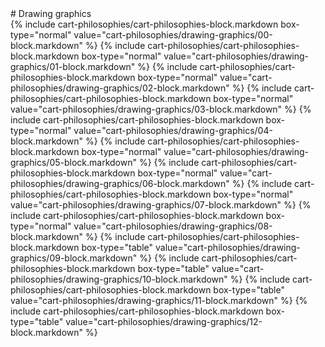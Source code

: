 <div data-role="collapsible" data-inset="false">
# Drawing graphics

<div class="cart-philosophies-wrapper">
{% include cart-philosophies/cart-philosophies-block.markdown box-type="normal" value="cart-philosophies/drawing-graphics/00-block.markdown" %}
{% include cart-philosophies/cart-philosophies-block.markdown box-type="normal" value="cart-philosophies/drawing-graphics/01-block.markdown" %}
{% include cart-philosophies/cart-philosophies-block.markdown box-type="normal" value="cart-philosophies/drawing-graphics/02-block.markdown" %}
{% include cart-philosophies/cart-philosophies-block.markdown box-type="normal" value="cart-philosophies/drawing-graphics/03-block.markdown" %}
{% include cart-philosophies/cart-philosophies-block.markdown box-type="normal" value="cart-philosophies/drawing-graphics/04-block.markdown" %}
{% include cart-philosophies/cart-philosophies-block.markdown box-type="normal" value="cart-philosophies/drawing-graphics/05-block.markdown" %}
{% include cart-philosophies/cart-philosophies-block.markdown box-type="normal" value="cart-philosophies/drawing-graphics/06-block.markdown" %}
{% include cart-philosophies/cart-philosophies-block.markdown box-type="normal" value="cart-philosophies/drawing-graphics/07-block.markdown" %}
{% include cart-philosophies/cart-philosophies-block.markdown box-type="normal" value="cart-philosophies/drawing-graphics/08-block.markdown" %}
{% include cart-philosophies/cart-philosophies-block.markdown box-type="table" value="cart-philosophies/drawing-graphics/09-block.markdown" %}
{% include cart-philosophies/cart-philosophies-block.markdown box-type="table" value="cart-philosophies/drawing-graphics/10-block.markdown" %}
{% include cart-philosophies/cart-philosophies-block.markdown box-type="table" value="cart-philosophies/drawing-graphics/11-block.markdown" %}
{% include cart-philosophies/cart-philosophies-block.markdown box-type="table" value="cart-philosophies/drawing-graphics/12-block.markdown" %}
</div>

</div>